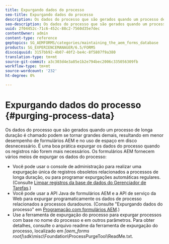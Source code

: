```yaml
---
title: Expurgando dados do processo
seo-title: Expurgando dados do processo
description: Os dados do processo que são gerados quando um processo de longa duração é chamado podem se tornar grandes demais, resultando em menor desempenho de formulários AEM e no uso de espaço em disco desnecessário. Veja como você pode expurgar os dados do processo.
seo-description: Os dados do processo que são gerados quando um processo de longa duração é chamado podem se tornar grandes demais, resultando em menor desempenho de formulários AEM e no uso de espaço em disco desnecessário. Veja como você pode expurgar os dados do processo.
uuid: 2f04452c-71c6-452c-88c2-7560d35e7dec
contentOwner: admin
content-type: reference
geptopics: SG_AEMFORMS/categories/maintaining_the_aem_forms_database
products: SG_EXPERIENCEMANAGER/6.5/FORMS
discoiquuid: 3157bb92-4b07-40f2-be4c-8f5807f9a380
translation-type: tm+mt
source-git-commit: a3c303d4e3a85e1b2e794bec2006c335056309fb
workflow-type: tm+mt
source-wordcount: '232'
ht-degree: 0%

---
```



# Expurgando dados do processo {#purging-process-data}

Os dados do processo que são gerados quando um processo de longa duração é chamado podem se tornar grandes demais, resultando em menor desempenho de formulários AEM e no uso de espaço em disco desnecessário. É uma boa prática expurgar os dados do processo quando os registros não forem mais necessários. Os formulários AEM fornecem vários meios de expurgar os dados do processo:

* Você pode usar o console de administração para realizar uma expurgação única de registros obsoletos relacionados a processos de longa duração, ou para programar expurgações automáticas regulares. (Consulte [Limpar registros da base de dados do Gerenciador de Tarefas](/help/forms/using/admin-help/purge-records-job-manager-database.md#purge-records-from-the-job-manager-database).)
* Você pode usar a API Java de formulários AEM e a API de serviço da Web para expurgar programaticamente os dados de processo relacionados a processos duradouros. (Consulte &quot;Expurgando dados do processo&quot; em [Programação com formulários AEM](https://www.adobe.com/go/learn_aemforms_programming_63).)
* Use a ferramenta de expurgação do processo para expurgar processos com base no nome do processo e em outros parâmetros. Para obter detalhes, consulte o arquivo readme da ferramenta de expurgação do processo, localizado em *[aem_forms root]*\sdk\misc\Foundation\ProcessPurgeTool\ReadMe.txt.

